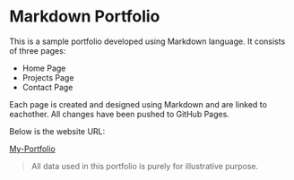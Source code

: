 # Markdown Portfolio

This is a sample portfolio developed using Markdown language. It consists of three pages:

- Home Page
- Projects Page
- Contact Page

Each page is created and designed using Markdown and are linked to eachother. All changes have been pushed to GitHub Pages.

Below is the website URL:

[My-Portfolio](https://mohithjegan.github.io/markdown-portfolio/)


> All data used in this portfolio is purely for illustrative purpose.